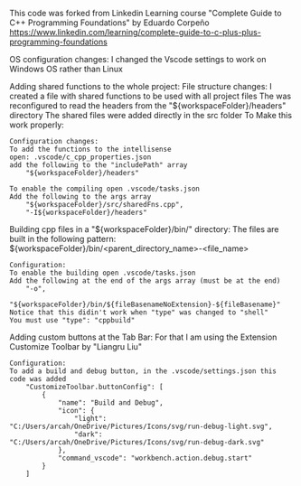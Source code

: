 This code was forked from Linkedin Learning course "Complete Guide to C++ Programming Foundations" by Eduardo Corpeño
https://www.linkedin.com/learning/complete-guide-to-c-plus-plus-programming-foundations

OS configuration changes:
I changed the Vscode settings to work on Windows OS rather than Linux

Adding shared functions to the whole project:
    File structure changes:
    I created a file with shared functions to be used with all project files
    The was reconfigured to read the headers from the "${workspaceFolder}/headers" directory 
    The shared files were added directly in the src folder
    To Make this work properly:

    Configuration changes:
    To add the functions to the intellisense
    open: .vscode/c_cpp_properties.json
    add the following to the "includePath" array
        "${workspaceFolder}/headers"

    To enable the compiling open .vscode/tasks.json
    Add the following to the args array
        "${workspaceFolder}/src/sharedFns.cpp",
        "-I${workspaceFolder}/headers"

Building cpp files in a "${workspaceFolder}/bin/" directory:
    The files are built in the following pattern:
    ${workspaceFolder}/bin/<parent_directory_name>-<file_name>

    Configuration:
    To enable the building open .vscode/tasks.json
    Add the following at the end of the args array (must be at the end)
        "-o",
        "${workspaceFolder}/bin/${fileBasenameNoExtension}-${fileBasename}"
    Notice that this didin't work when "type" was changed to "shell"
    You must use "type": "cppbuild"

Adding custom buttons at the Tab Bar:
    For that I am using the Extension Customize Toolbar by "Liangru Liu"

    Configuration:
    To add a build and debug button, in the .vscode/settings.json this code was added
        "CustomizeToolbar.buttonConfig": [
            {
                "name": "Build and Debug",
                "icon": {
                    "light": "C:/Users/arcah/OneDrive/Pictures/Icons/svg/run-debug-light.svg",
                    "dark": "C:/Users/arcah/OneDrive/Pictures/Icons/svg/run-debug-dark.svg"
                },
                "command_vscode": "workbench.action.debug.start"
            }
        ]